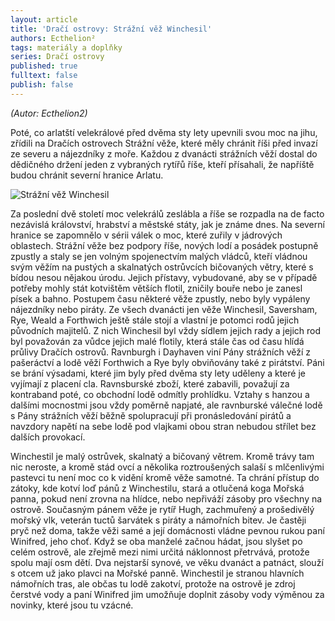 ```yaml
---
layout: article
title: 'Dračí ostrovy: Strážní věž Winchesil'
authors: Ecthelion²
tags: materiály a doplňky
series: Dračí ostrovy
published: true
fulltext: false
publish: false
---
```

_(Autor: Ecthelion2)_

Poté, co arlatští velekrálové před dvěma sty lety upevnili svou moc na jihu, zřídili na Dračích ostrovech Strážní věže, které měly chránit říši před invazí ze severu a nájezdníky z moře. Každou z dvanácti strážních věží dostal do dědičného držení jeden z vybraných rytířů říše, kteří přísahali, že napříště budou chránit severní hranice Arlatu. 

![Strážní věž Winchesil]({{site.baseurl}}/76/winchestil.jpg)

Za poslední dvě století moc velekrálů zeslábla a říše se rozpadla na de facto nezávislá království, hrabství a městské státy, jak je známe dnes. Na severní hranice se zapomnělo v sérii válek o moc, které zuřily v jádrových oblastech. Strážní věže bez podpory říše, nových lodí a posádek postupně zpustly a staly se jen volným spojenectvím malých vládců, kteří vládnou svým věžím na pustých a skalnatých ostrůvcích bičovaných větry, které s bídou nesou nějakou úrodu. Jejich přístavy, vybudované, aby se v případě potřeby mohly stát kotvištěm větších flotil, zničily bouře nebo je zanesl písek a bahno. Postupem času některé věže zpustly, nebo byly vypáleny nájezdníky nebo piráty. Ze všech dvanácti jen věže Winchesil, Saversham, Rye, Weald a Forthwich ještě stále stojí a vlastní je potomci rodů jejich původních majitelů. Z nich Winchesil byl vždy sídlem jejich rady a jejich rod byl považován za vůdce jejich malé flotily, která stále čas od času hlídá průlivy Dračích ostrovů. Ravnburgh i Dayhaven viní Pány strážních věží z pašeráctví a lodě věží Forthwich a Rye byly obviňovány také z pirátství. Páni se brání výsadami, které jim byly před dvěma sty lety uděleny a které je vyjímají z placení cla. Ravnsburské zboží, které zabavili, považují za kontraband poté, co obchodní lodě odmítly prohlídku. Vztahy s hanzou a dalšími mocnostmi jsou vždy poměrně napjaté, ale ravnburské válečné lodě s Pány strážních věží běžně spolupracují při pronásledování pirátů a navzdory napětí na sebe lodě pod vlajkami obou stran nebudou střílet bez dalších provokací. 

Winchestil je malý ostrůvek, skalnatý a bičovaný větrem. Kromě trávy tam nic neroste, a kromě stád ovcí a několika roztroušených salaší s mlčenlivými pastevci tu není moc co k vidění kromě věže samotné. Ta chrání přístup do zátoky, kde kotví loď pánů z Winchestilu, stará a otlučená koga Mořská panna, pokud není zrovna na hlídce, nebo nepřiváží zásoby pro všechny na ostrově. Současným pánem věže je rytíř Hugh, zachmuřený a prošedivělý mořský vlk, veterán tuctů šarvátek s piráty a námořních bitev. Je častěji pryč než doma, takže věži samé a její domácnosti vládne pevnou rukou paní Winifred, jeho choť. Když se oba manželé začnou hádat, jsou slyšet po celém ostrově, ale zřejmě mezi nimi určitá náklonnost přetrvává, protože spolu mají osm dětí. Dva nejstarší synové, ve věku dvanáct a patnáct, slouží s otcem už jako plavci na Mořské panně. Winchestil je stranou hlavních námořních tras, ale občas tu lodě zakotví, protože na ostrově je zdroj čerstvé vody a paní Winifred jim umožňuje doplnit zásoby vody výměnou za novinky, které jsou tu vzácné.
